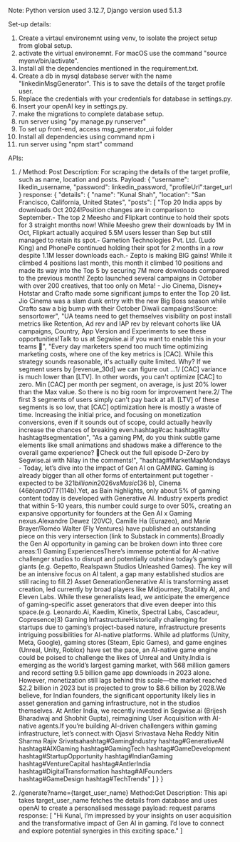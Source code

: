Note: Python version used 3.12.7, Django version used 5.1.3

Set-up details:
1. Create a virtaul environemnt using venv, to isolate the project setup from global setup.
2. activate the virtual environemnt. For macOS use the command "source myenv/bin/activate".
3. Install all the dependencies mentioned in the requirement.txt.
4. Create a db in mysql database server with the name "linkedinMsgGenerator". This is to save the details of the target profile user.
5. Replace the credentials with your credentials for database in settings.py.
6. Insert your openAI key in settings.py.
7. make the migrations to complete database setup.
8. run server using "py manage.py runserver"
9. To set up front-end, access msg_generator_ui folder
10. Install all dependencies using command npm i
11. run server using "npm start" command

APIs:
1. /
   Method: Post
   Description: For scraping the details of the target profile, such as name, location and posts.
   Payload:
   {
    "username": likedin_username,
    "password": linkedin_password,
    "profileUrl":target_url
   }
   response:
   {
    "details": {
        "name": "Kunal Shah",
        "location": "San Francisco, California, United States",
        "posts": [
            "Top 20 India apps by downloads Oct 2024!Position changes are in comparison to September.- The top 2 Meesho and Flipkart continue to hold their spots for 3 straight months now! While Meesho grew their downloads by 1M in Oct, Flipkart actually acquired 5.5M users lesser than Sep but still managed to retain its spot.- Gametion Technologies Pvt. Ltd. (Ludo King) and PhonePe continued holding their spot for 2 months in a row despite 1.1M lesser downloads each.- Zepto is making BIG gains! While it climbed 4 positions last month, this month it climbed 10 positions and made its way into the Top 5 by securing 7M more downloads compared to the previous month! Zepto launched several campaigns in October with over 200 creatives, that too only on Meta! - Jio Cinema, Disney+ Hotstar and Crafto made some significant jumps to enter the Top 20 list. Jio Cinema was a slam dunk entry with the new Big Boss season while Crafto saw a big bump with their October Diwali campaigns!Source: sensortower",
            "UA teams need to get themselves visibility on post install metrics like Retention, Ad rev and IAP rev by relevant cohorts like UA campaigns, Country, App Version and Experiments to see these opportunities!Talk to us at Segwise.ai if you want to enable this in your teams 🤝",
            "Every day marketers spend too much time optimizing marketing costs, where one of the key metrics is [CAC]. While this strategy sounds reasonable, it's actually quite limited. Why? If we segment users by [revenue_30d] we can figure out ...1/ [CAC] variance is much lower than [LTV]. In other words, you can't optimize [CAC] to zero. Min [CAC] per month per segment, on average, is just 20% lower than the Max value. So there is no big room for improvement here.2/ The first 3 segments of users simply can't pay back at all. [LTV] of these segments is so low, that [CAC] optimization here is mostly a waste of time. Increasing the initial price, and focusing on monetization conversions, even if it sounds out of scope, could actually heavily increase the chances of breaking even.hashtag#cac hashtag#ltv hashtag#segmentation",
            "As a gaming PM, do you think subtle game elements like small animations and shadows make a difference to the overall game experience? 🤔Check out the full episode D-Zero by Segwise.ai with Nilay in the comments!",
            "hashtag#MarketMapMondays - Today, let’s dive into the impact of Gen AI on GAMING. Gaming is already bigger than all other forms of entertainment put together - expected to be $321 billion in 2026 vs Music ($36 b), Cinema ($46b) and OTT ($114b).Yet, as Bain highlights, only about 5% of gaming content today is developed with Generative AI. Industry experts predict that within 5-10 years, this number could surge to over 50%, creating an expansive opportunity for founders at the Gen AI x Gaming nexus.Alexandre Dewez (20VC), Camille Ha (Eurazeo), and Marie Brayer/Roméo Walter (Fly Ventures) have published an outstanding piece on this very intersection (link to Substack in comments).Broadly the Gen AI opportunity in gaming can be broken down into three core areas:1) Gaming ExperiencesThere’s immense potential for AI-native challenger studios to disrupt and potentially outshine today’s gaming giants (e.g. Gepetto, Realspawn Studios Unleashed Games). The key will be an intensive focus on AI talent, a gap many established studios are still racing to fill.2) Asset GenerationGenerative AI is transforming asset creation, led currently by broad players like Midjourney, Stability AI, and Eleven Labs. While these generalists lead, we anticipate the emergence of gaming-specific asset generators that dive even deeper into this space.(e.g. Leonardo.Ai, Kaedim, Kinetix, Spectral Labs, Cascadeur, Copresence)3) Gaming InfrastructureHistorically challenging for startups due to gaming’s project-based nature, infrastructure presents intriguing possibilities for AI-native platforms. While ad platforms (Unity, Meta, Google), gaming stores (Steam, Epic Games), and game engines (Unreal, Unity, Roblox) have set the pace, an AI-native game engine could be poised to challenge the likes of Unreal and Unity.India is emerging as the world’s largest gaming market, with 568 million gamers and record setting 9.5 billion game app downloads in 2023 alone. However, monetization still lags behind this scale—the market reached $2.2 billion in 2023 but is projected to grow to $8.6 billion by 2028.We believe, for Indian founders, the significant opportunity likely lies in asset generation and gaming infrastructure, not in the studios themselves. At Antler India, we recently invested in Segwise.ai (Brijesh Bharadwaj and Shobhit Gupta), reimagining User Acquisition with AI-native agents.If you’re building AI-driven challengers within gaming infrastructure, let’s connect.with Ojasvi Srivastava Neha Reddy Nitin Sharma Rajiv Srivatsahashtag#GamingIndustry hashtag#GenerativeAI hashtag#AIXGaming hashtag#GamingTech hashtag#GameDevelopment hashtag#StartupOpportunity hashtag#IndianGaming hashtag#VentureCapital hashtag#AntlerIndia hashtag#DigitalTransformation hashtag#AIFounders hashtag#GameDesign hashtag#TechTrends"
        ]
    }
   }

2. /generate?name={target_user_name}
   Method:Get
   Description: This api takes target_user_name fetches the details from database and uses openAI to create a personalised message
   payload: request params
   response:
   [
    "Hi Kunal, I’m impressed by your insights on user acquisition and the transformative impact of Gen AI in gaming. I’d love to connect and explore potential synergies in this exciting space."
]
